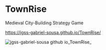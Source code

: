 # TownRise
Medieval City-Building Strategy Game

https://jgss-gabriel-sousa.github.io/TownRise/

![jgss-gabriel-sousa github io_TownRise_](https://user-images.githubusercontent.com/42483024/203086214-c50a5366-c4e7-4afd-bb87-a13459401152.png)
